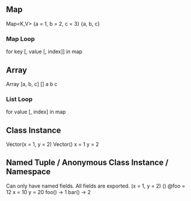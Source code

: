 ## Map
Map<K,V>
    {a = 1, b = 2, c = 3}
    {a, b, c}
### Map Loop
for key [, value [, index]] in map
## Array
Array<V>
[a, b, c]
[]
    a
    b
    c
### List Loop
for value [, index] in map
## Class Instance
Vector(x = 1, y = 2)
Vector()
    x = 1
    y = 2
## Named Tuple / Anonymous Class Instance / Namespace
Can only have named fields. All fields are exported.
(x = 1, y = 2)
()
    @foo = 12
    x = 10
    y = 20
    foo() -> 1
    bar() -> 2

